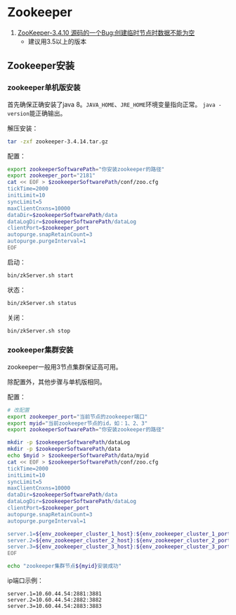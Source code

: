 # Zookeeper
1. [ZooKeeper-3.4.10 源码的一个Bug:创建临时节点时数据不能为空](https://blog.csdn.net/hikeboy/article/details/86029882)
    - 建议用3.5以上的版本

## Zookeeper安装
### zookeeper单机版安装
首先确保正确安装了java 8。`JAVA_HOME`、`JRE_HOME`环境变量指向正常。
`java -version`能正确输出。

解压安装：
```bash
tar -zxf zookeeper-3.4.14.tar.gz
```
配置：
```bash
export zookeeperSoftwarePath="你安装zookeeper的路径"
export zookeeper_port="2181"
cat << EOF > $zookeeperSoftwarePath/conf/zoo.cfg
tickTime=2000
initLimit=10
syncLimit=5
maxClientCnxns=10000
dataDir=$zookeeperSoftwarePath/data
dataLogDir=$zookeeperSoftwarePath/dataLog
clientPort=$zookeeper_port
autopurge.snapRetainCount=3
autopurge.purgeInterval=1
EOF
```
启动：
```bash
bin/zkServer.sh start
```
状态：
```bash
bin/zkServer.sh status
```
关闭：
```bash
bin/zkServer.sh stop
```

### zookeeper集群安装
zookeeper一般用3节点集群保证高可用。

除配置外，其他步骤与单机版相同。

配置：
```bash
# 改配置
export zookeeper_port="当前节点的zookeeper端口"
export myid="当前zookeeper节点的id，如：1、2、3"
export zookeeperSoftwarePath="你安装zookeeper的路径"

mkdir -p $zookeeperSoftwarePath/dataLog
mkdir -p $zookeeperSoftwarePath/data
echo $myid > $zookeeperSoftwarePath/data/myid
cat << EOF > $zookeeperSoftwarePath/conf/zoo.cfg
tickTime=2000
initLimit=10
syncLimit=5
maxClientCnxns=10000
dataDir=$zookeeperSoftwarePath/data
dataLogDir=$zookeeperSoftwarePath/dataLog
clientPort=$zookeeper_port
autopurge.snapRetainCount=3
autopurge.purgeInterval=1

server.1=${env_zookeeper_cluster_1_host}:${env_zookeeper_cluster_1_port1}:${env_zookeeper_cluster_1_port2}
server.2=${env_zookeeper_cluster_2_host}:${env_zookeeper_cluster_2_port1}:${env_zookeeper_cluster_2_port2}
server.3=${env_zookeeper_cluster_3_host}:${env_zookeeper_cluster_3_port1}:${env_zookeeper_cluster_3_port2}
EOF

echo "zookeeper集群节点${myid}安装成功"
```
ip端口示例：
```
server.1=10.60.44.54:2881:3881
server.2=10.60.44.54:2882:3882
server.3=10.60.44.54:2883:3883
```

